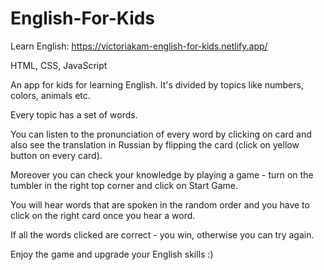 # English-For-Kids

Learn English: https://victoriakam-english-for-kids.netlify.app/

HTML, CSS, JavaScript

An app for kids for learning English. It's divided by topics like numbers, colors, animals etc.

Every topic has a set of words.

You can listen to the pronunciation of every word by clicking on card and also see the translation in Russian by flipping the card (click on yellow button on every card).

Moreover you can check your knowledge by playing a game - turn on the tumbler in the right top corner and click on Start Game.

You will hear words that are spoken in the random order and you have to click on the right card once you hear a word.

If all the words clicked are correct - you win, otherwise you can try again.

Enjoy the game and upgrade your English skills :)
